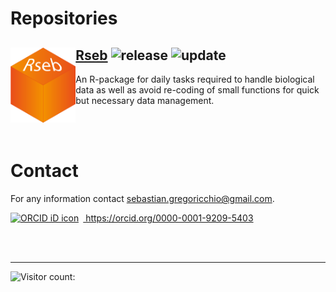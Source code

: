 # Repositories

## <img src="Rseb_logo.svg" align="left" height = 120/> [Rseb](https://sebastian-gregoricchio.github.io/Rseb/) ![release](https://img.shields.io/github/v/release/sebastian-gregoricchio/Rseb) ![update](https://badges.pufler.dev/updated/sebastian-gregoricchio/Rseb)
An R-package for daily tasks required to handle biological data as well as avoid re-coding of small functions for quick but necessary data management.

<br/><br/>
# Contact
For any information contact [sebastian.gregoricchio@gmail.com](mailto:sebastian.gregoricchio@gmail.com).

<div itemscope itemtype="https://schema.org/Person"><a itemprop="sameAs" content="https://orcid.org/0000-0001-9209-5403" href="https://orcid.org/0000-0001-9209-5403" target="orcid.widget" rel="me noopener noreferrer" style="vertical-align:top;"><img src="https://orcid.org/sites/default/files/images/orcid_16x16.png" style="width:1em;margin-right:.5em;" alt="ORCID iD icon"> https://orcid.org/0000-0001-9209-5403</a></div>


<br/><br/>

----------------------------------------------------------------------------------------------

![Visitor count: ](https://profile-counter.glitch.me/sebastian-gregoricchio/count.svg)

